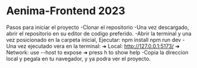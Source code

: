# Aenima-Frontend 2023
Pasos para iniciar el proyecto
-Clonar el repositorio
-Una vez descargado, abrir el repositorio en su editor de codigo preferido.
-Abrir la terminal y una vez posicionado en la carpeta inicial, Ejecutar: 
 npm install
 npm run dev
-Una vez ejecutado vera en la terminal:
  ➜  Local:   http://127.0.0.1:5173/
  ➜  Network: use --host to expose
  ➜  press h to show help
-Copia la direccion local y pegala en tu navegador, y ya podra ver el proyecto.
